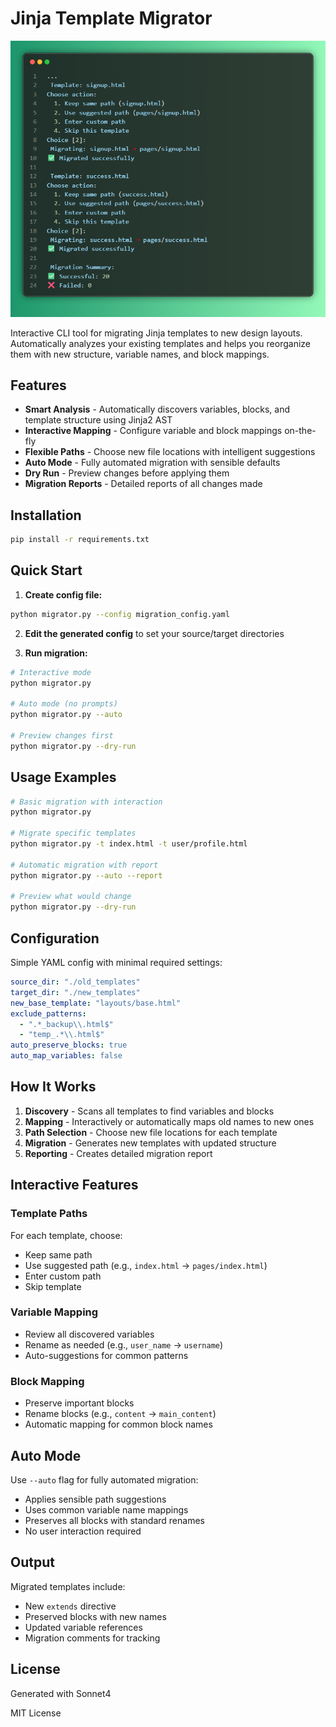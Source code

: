 # Jinja Template Migrator

![image info](image.png)

Interactive CLI tool for migrating Jinja templates to new design layouts. Automatically analyzes your existing templates and helps you reorganize them with new structure, variable names, and block mappings.

## Features

- **Smart Analysis** - Automatically discovers variables, blocks, and template structure using Jinja2 AST
- **Interactive Mapping** - Configure variable and block mappings on-the-fly
- **Flexible Paths** - Choose new file locations with intelligent suggestions
- **Auto Mode** - Fully automated migration with sensible defaults
- **Dry Run** - Preview changes before applying them
- **Migration Reports** - Detailed reports of all changes made

## Installation

```bash
pip install -r requirements.txt
```

## Quick Start

1. **Create config file:**
```bash
python migrator.py --config migration_config.yaml
```

2. **Edit the generated config** to set your source/target directories

3. **Run migration:**
```bash
# Interactive mode
python migrator.py

# Auto mode (no prompts)
python migrator.py --auto

# Preview changes first
python migrator.py --dry-run
```

## Usage Examples

```bash
# Basic migration with interaction
python migrator.py

# Migrate specific templates
python migrator.py -t index.html -t user/profile.html

# Automatic migration with report
python migrator.py --auto --report

# Preview what would change
python migrator.py --dry-run
```

## Configuration

Simple YAML config with minimal required settings:

```yaml
source_dir: "./old_templates"
target_dir: "./new_templates"
new_base_template: "layouts/base.html"
exclude_patterns:
  - ".*_backup\\.html$"
  - "temp_.*\\.html$"
auto_preserve_blocks: true
auto_map_variables: false
```

## How It Works

1. **Discovery** - Scans all templates to find variables and blocks
2. **Mapping** - Interactively or automatically maps old names to new ones
3. **Path Selection** - Choose new file locations for each template
4. **Migration** - Generates new templates with updated structure
5. **Reporting** - Creates detailed migration report

## Interactive Features

### Template Paths
For each template, choose:
- Keep same path
- Use suggested path (e.g., `index.html` → `pages/index.html`)
- Enter custom path
- Skip template

### Variable Mapping
- Review all discovered variables
- Rename as needed (e.g., `user_name` → `username`)
- Auto-suggestions for common patterns

### Block Mapping
- Preserve important blocks
- Rename blocks (e.g., `content` → `main_content`)
- Automatic mapping for common block names

## Auto Mode

Use `--auto` flag for fully automated migration:
- Applies sensible path suggestions
- Uses common variable name mappings
- Preserves all blocks with standard renames
- No user interaction required

## Output

Migrated templates include:
- New `extends` directive
- Preserved blocks with new names
- Updated variable references
- Migration comments for tracking

## License
Generated with Sonnet4

MIT License
